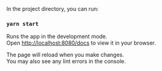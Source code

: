 In the project directory, you can run:

### `yarn start`

Runs the app in the development mode.\
Open [http://localhost:8080/docs](http://localhost:8080/docs) to view it in your browser.

The page will reload when you make changes.\
You may also see any lint errors in the console.
